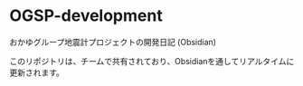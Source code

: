 # OGSP-development
おかゆグループ地震計プロジェクトの開発日記 (Obsidian)

このリポジトリは、チームで共有されており、Obsidianを通してリアルタイムに更新されます。
